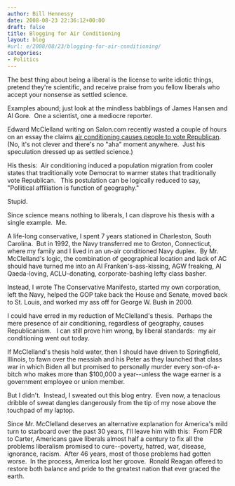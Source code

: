 ```yaml
---
author: Bill Hennessy
date: 2008-08-23 22:36:12+00:00
draft: false
title: Blogging for Air Conditioning
layout: blog
#url: e/2008/08/23/blogging-for-air-conditioning/
categories:
- Politics
---
```


The best thing about being a liberal is the license to write idiotic things, pretend they're scientific, and receive praise from you fellow liberals who accept your nonsense as settled science.

Examples abound; just look at the mindless babblings of James Hansen and Al Gore.  One a scientist, one a mediocre reporter.

Edward McClelland writing on Salon.com recently wasted a couple of hours on an essay the claims [air conditioning causes people to vote Republican](https://www.salon.com/mwt/feature/2008/08/21/air_conditioning/index.html).  (No, it's not clever and there's no "aha" moment anywhere.  Just his speculation dressed up as settled science.)

His thesis:  Air conditioning induced a population migration from cooler states that traditionally vote Democrat to warmer states that traditionally vote Republican.   This postulation can be logically reduced to say, "Pollitical affiliation is function of geography."

Stupid.

Since science means nothing to liberals, I can disprove his thesis with a single example.  Me.

A life-long conservative, I spent 7 years stationed in Charleston, South Carolina.  But in 1992, the Navy transferred me to Groton, Connecticut, where my family and I lived in an un-air conditioned Navy duplex.  By Mr. McClelland's logic, the combination of geographical location and lack of AC should have turned me into an Al Franken's-ass-kissing, AGW freaking, Al Qaeda-loving, ACLU-donating, corporate-bashing lefty class basher.

Instead, I wrote The Conservative Manifesto, started my own corporation, left the Navy, helped the GOP take back the House and Senate, moved back to St. Louis, and worked my ass off for George W. Bush in 2000.

I could have erred in my reduction of McClelland's thesis.  Perhaps the mere presence of air conditioning, regardless of geography, causes Republicanism.   I can still prove him wrong, by liberal standards:  my air conditioning went out today.

If McClelland's thesis hold water, then I should have driven to Springfield, Illinois, to fawn over the messiah and his Peter as they launched that class war in which Biden all but promised to personally murder every son-of-a-bitch who makes more than $100,000 a year--unless the wage earner is a government employee or union member.

But I didn't.  Instead, I sweated out this blog entry.  Even now, a tenacious dribble of sweat dangles dangerously from the tip of my nose above the touchpad of my laptop.

Since Mr. McClelland deserves an alternative explanation for America's mild turn to starboard over the past 30 years, I'll leave him with this:  From FDR to Carter, Americans gave liberals almost half a century to fix all the problems liberalism promised to cure--poverty, hatred, war, disease, ignorance, racism.  After 46 years, most of those problems had gotten worse.  In the process, America lost her groove.  Ronald Reagan offered to restore both balance and pride to the greatest nation that ever graced the earth.
